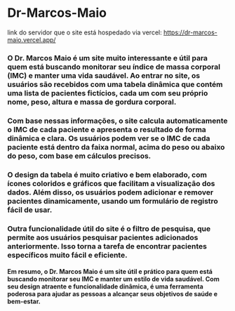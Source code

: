 ﻿# Dr-Marcos-Maio <br>
 link do servidor que o site está hospedado via vercel: https://dr-marcos-maio.vercel.app/ <br>

### O Dr. Marcos Maio é um site muito interessante e útil para quem está buscando monitorar seu índice de massa corporal (IMC) e manter uma vida saudável. Ao entrar no site, os usuários são recebidos com uma tabela dinâmica que contém uma lista de pacientes fictícios, cada um com seu próprio nome, peso, altura e massa de gordura corporal. <br>

### Com base nessas informações, o site calcula automaticamente o IMC de cada paciente e apresenta o resultado de forma dinâmica e clara. Os usuários podem ver se o IMC de cada paciente está dentro da faixa normal, acima do peso ou abaixo do peso, com base em cálculos precisos. <br>

### O design da tabela é muito criativo e bem elaborado, com ícones coloridos e gráficos que facilitam a visualização dos dados. Além disso, os usuários podem adicionar e remover pacientes dinamicamente, usando um formulário de registro fácil de usar. <br>

### Outra funcionalidade útil do site é o filtro de pesquisa, que permite aos usuários pesquisar pacientes adicionados anteriormente. Isso torna a tarefa de encontrar pacientes específicos muito fácil e eficiente. <br>

#### Em resumo, o Dr. Marcos Maio é um site útil e prático para quem está buscando monitorar seu IMC e manter um estilo de vida saudável. Com seu design atraente e funcionalidade dinâmica, é uma ferramenta poderosa para ajudar as pessoas a alcançar seus objetivos de saúde e bem-estar.
